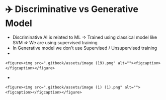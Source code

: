 # ✈️ Discriminative vs Generative Model



* Discriminative AI is related to ML ⇒ Trained using classical model like SVM ⇒ We are using supervised training
* In Generative model we don't use Supervised / Unsupervised training
*

    <figure><img src=".gitbook/assets/image (19).png" alt=""><figcaption></figcaption></figure>
*

    <figure><img src=".gitbook/assets/image (1) (1).png" alt=""><figcaption></figcaption></figure>
